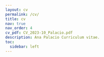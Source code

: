```yaml
---
layout: cv
permalink: /cv/
title: cv
nav: true
nav_order: 4
cv_pdf: CV_2023-10_Palacio.pdf
description: Ana Palacio Curriculum vitae.
toc:
  sidebar: left
---
```


